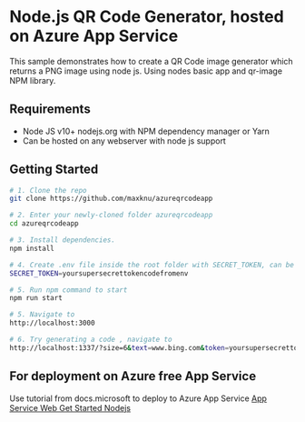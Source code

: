 # Node.js QR Code Generator, hosted on Azure App Service

This sample demonstrates how to create a QR Code image generator which returns a PNG image using node js. Using nodes basic app and qr-image NPM library.

## Requirements
- Node JS v10+ nodejs.org with NPM dependency manager or Yarn
- Can be hosted on any webserver with node js support

## Getting Started

```bash
# 1. Clone the repo
git clone https://github.com/maxknu/azureqrcodeapp

# 2. Enter your newly-cloned folder azureqrcodeapp
cd azureqrcodeapp

# 3. Install dependencies. 
npm install

# 4. Create .env file inside the root folder with SECRET_TOKEN, can be any string and number
SECRET_TOKEN=yoursupersecrettokencodefromenv

# 5. Run npm command to start
npm run start

# 5. Navigate to
http://localhost:3000

# 6. Try generating a code , navigate to
http://localhost:1337/?size=6&text=www.bing.com&token=yoursupersecrettokencodefromenv
```

## For deployment on Azure free App Service
Use tutorial from docs.microsoft to deploy to Azure App Service
[App Service Web Get Started Nodejs](https://docs.microsoft.com/en-us/azure/app-service/app-service-web-get-started-nodejs)
